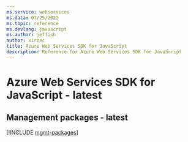 ```yaml
---
ms.service: webservices
ms.data: 07/25/2022
ms.topic: reference
ms.devlang: javascript
ms.author: jeffish
author: xirzec
title: Azure Web Services SDK for JavaScript
description: Reference for Azure Web Services SDK for JavaScript
---
```

# Azure Web Services SDK for JavaScript - latest

## Management packages - latest
[!INCLUDE [mgmt-packages](web-services-mgmt-index.md)]